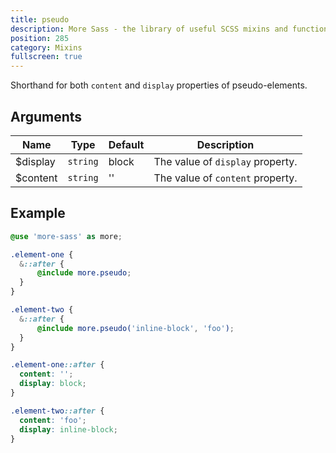 ```yaml
---
title: pseudo
description: More Sass - the library of useful SCSS mixins and functions.
position: 285
category: Mixins
fullscreen: true
---
```


Shorthand for both `content` and `display` properties of pseudo-elements.

## Arguments

| Name     | Type     | Default | Description                      |
|----------|----------|---------|----------------------------------|
| $display | `string` | block   | The value of `display` property. |
| $content | `string` | ''      | The value of `content` property. |

## Example

<code-group>
  
  <code-block label="SCSS" active>
  
  ```scss
  @use 'more-sass' as more;
  
  .element-one {
  	&::after {
  		@include more.pseudo;
  	}
  }
  
  .element-two {
  	&::after {
  		@include more.pseudo('inline-block', 'foo');
  	}
  }
  ```
  
  </code-block>
  
  <code-block label="Output">
  
  ```css
  .element-one::after {
  	content: '';
  	display: block;
  }
  
  .element-two::after {
  	content: 'foo';
  	display: inline-block;
  }
  ```
  
  </code-block>
  
</code-group>
